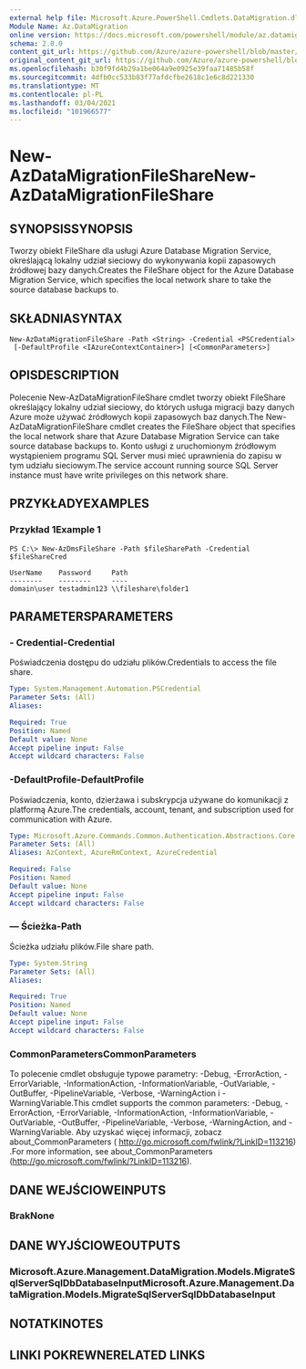 ```yaml
---
external help file: Microsoft.Azure.PowerShell.Cmdlets.DataMigration.dll-Help.xml
Module Name: Az.DataMigration
online version: https://docs.microsoft.com/powershell/module/az.datamigration/New-AzDataMigrationFileShare
schema: 2.0.0
content_git_url: https://github.com/Azure/azure-powershell/blob/master/src/DataMigration/DataMigration/help/New-AzDataMigrationFileShare.md
original_content_git_url: https://github.com/Azure/azure-powershell/blob/master/src/DataMigration/DataMigration/help/New-AzDataMigrationFileShare.md
ms.openlocfilehash: b30f9fd4b29a1be064a9e0925e39faa71485b58f
ms.sourcegitcommit: 4dfb0cc533b83f77afdcfbe2618c1e6c8d221330
ms.translationtype: MT
ms.contentlocale: pl-PL
ms.lasthandoff: 03/04/2021
ms.locfileid: "101966577"
---
```

# <span data-ttu-id="b0d96-101">New-AzDataMigrationFileShare</span><span class="sxs-lookup"><span data-stu-id="b0d96-101">New-AzDataMigrationFileShare</span></span>

## <span data-ttu-id="b0d96-102">SYNOPSIS</span><span class="sxs-lookup"><span data-stu-id="b0d96-102">SYNOPSIS</span></span>
<span data-ttu-id="b0d96-103">Tworzy obiekt FileShare dla usługi Azure Database Migration Service, określającą lokalny udział sieciowy do wykonywania kopii zapasowych źródłowej bazy danych.</span><span class="sxs-lookup"><span data-stu-id="b0d96-103">Creates the FileShare object for the Azure Database Migration Service, which specifies the local network share to take the source database backups to.</span></span>

## <span data-ttu-id="b0d96-104">SKŁADNIA</span><span class="sxs-lookup"><span data-stu-id="b0d96-104">SYNTAX</span></span>

```
New-AzDataMigrationFileShare -Path <String> -Credential <PSCredential>
 [-DefaultProfile <IAzureContextContainer>] [<CommonParameters>]
```

## <span data-ttu-id="b0d96-105">OPIS</span><span class="sxs-lookup"><span data-stu-id="b0d96-105">DESCRIPTION</span></span>
<span data-ttu-id="b0d96-106">Polecenie New-AzDataMigrationFileShare cmdlet tworzy obiekt FileShare określający lokalny udział sieciowy, do których usługa migracji bazy danych Azure może używać źródłowych kopii zapasowych baz danych.</span><span class="sxs-lookup"><span data-stu-id="b0d96-106">The New-AzDataMigrationFileShare cmdlet creates the FileShare object that specifies the local network share that Azure Database Migration Service can take source database backups to.</span></span> <span data-ttu-id="b0d96-107">Konto usługi z uruchomionym źródłowym wystąpieniem programu SQL Server musi mieć uprawnienia do zapisu w tym udziału sieciowym.</span><span class="sxs-lookup"><span data-stu-id="b0d96-107">The service account running source SQL Server instance must have write privileges on this network share.</span></span>

## <span data-ttu-id="b0d96-108">PRZYKŁADY</span><span class="sxs-lookup"><span data-stu-id="b0d96-108">EXAMPLES</span></span>

### <span data-ttu-id="b0d96-109">Przykład 1</span><span class="sxs-lookup"><span data-stu-id="b0d96-109">Example 1</span></span>
```
PS C:\> New-AzDmsFileShare -Path $fileSharePath -Credential $fileShareCred

UserName    Password     Path
--------    --------     ----
domain\user testadmin123 \\fileshare\folder1
```

## <span data-ttu-id="b0d96-110">PARAMETERS</span><span class="sxs-lookup"><span data-stu-id="b0d96-110">PARAMETERS</span></span>

### <span data-ttu-id="b0d96-111">- Credential</span><span class="sxs-lookup"><span data-stu-id="b0d96-111">-Credential</span></span>
<span data-ttu-id="b0d96-112">Poświadczenia dostępu do udziału plików.</span><span class="sxs-lookup"><span data-stu-id="b0d96-112">Credentials to access the file share.</span></span>

```yaml
Type: System.Management.Automation.PSCredential
Parameter Sets: (All)
Aliases:

Required: True
Position: Named
Default value: None
Accept pipeline input: False
Accept wildcard characters: False
```

### <span data-ttu-id="b0d96-113">-DefaultProfile</span><span class="sxs-lookup"><span data-stu-id="b0d96-113">-DefaultProfile</span></span>
<span data-ttu-id="b0d96-114">Poświadczenia, konto, dzierżawa i subskrypcja używane do komunikacji z platformą Azure.</span><span class="sxs-lookup"><span data-stu-id="b0d96-114">The credentials, account, tenant, and subscription used for communication with Azure.</span></span>

```yaml
Type: Microsoft.Azure.Commands.Common.Authentication.Abstractions.Core.IAzureContextContainer
Parameter Sets: (All)
Aliases: AzContext, AzureRmContext, AzureCredential

Required: False
Position: Named
Default value: None
Accept pipeline input: False
Accept wildcard characters: False
```

### <span data-ttu-id="b0d96-115">— Ścieżka</span><span class="sxs-lookup"><span data-stu-id="b0d96-115">-Path</span></span>
<span data-ttu-id="b0d96-116">Ścieżka udziału plików.</span><span class="sxs-lookup"><span data-stu-id="b0d96-116">File share path.</span></span>

```yaml
Type: System.String
Parameter Sets: (All)
Aliases:

Required: True
Position: Named
Default value: None
Accept pipeline input: False
Accept wildcard characters: False
```

### <span data-ttu-id="b0d96-117">CommonParameters</span><span class="sxs-lookup"><span data-stu-id="b0d96-117">CommonParameters</span></span>
<span data-ttu-id="b0d96-118">To polecenie cmdlet obsługuje typowe parametry: -Debug, -ErrorAction, -ErrorVariable, -InformationAction, -InformationVariable, -OutVariable, -OutBuffer, -PipelineVariable, -Verbose, -WarningAction i -WarningVariable.</span><span class="sxs-lookup"><span data-stu-id="b0d96-118">This cmdlet supports the common parameters: -Debug, -ErrorAction, -ErrorVariable, -InformationAction, -InformationVariable, -OutVariable, -OutBuffer, -PipelineVariable, -Verbose, -WarningAction, and -WarningVariable.</span></span> <span data-ttu-id="b0d96-119">Aby uzyskać więcej informacji, zobacz about_CommonParameters ( http://go.microsoft.com/fwlink/?LinkID=113216) .</span><span class="sxs-lookup"><span data-stu-id="b0d96-119">For more information, see about_CommonParameters (http://go.microsoft.com/fwlink/?LinkID=113216).</span></span>

## <span data-ttu-id="b0d96-120">DANE WEJŚCIOWE</span><span class="sxs-lookup"><span data-stu-id="b0d96-120">INPUTS</span></span>

### <span data-ttu-id="b0d96-121">Brak</span><span class="sxs-lookup"><span data-stu-id="b0d96-121">None</span></span>

## <span data-ttu-id="b0d96-122">DANE WYJŚCIOWE</span><span class="sxs-lookup"><span data-stu-id="b0d96-122">OUTPUTS</span></span>

### <span data-ttu-id="b0d96-123">Microsoft.Azure.Management.DataMigration.Models.MigrateSqlServerSqlDbDatabaseInput</span><span class="sxs-lookup"><span data-stu-id="b0d96-123">Microsoft.Azure.Management.DataMigration.Models.MigrateSqlServerSqlDbDatabaseInput</span></span>

## <span data-ttu-id="b0d96-124">NOTATKI</span><span class="sxs-lookup"><span data-stu-id="b0d96-124">NOTES</span></span>

## <span data-ttu-id="b0d96-125">LINKI POKREWNE</span><span class="sxs-lookup"><span data-stu-id="b0d96-125">RELATED LINKS</span></span>
